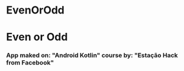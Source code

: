 # EvenOrOdd
<h1>Even or Odd</h1>
<h3>App maked on: "Android Kotlin" course by: "Estação Hack from Facebook"</h3>

